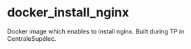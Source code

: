 # docker_install_nginx
Docker image which enables to install nginx.
Built during TP in CentraleSupélec.
